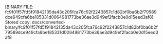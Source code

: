 [BINARY FILE: fc9f01f57fd5f91842135da43c205fca76c92f2243857c1d82bf0ba6b2f79589dce949cfa6be185331d0064981773be36ae3d949ef2facb0e0d15eed3af8]
Stored copy: docs/converted-binary/fc9f01f57fd5f91842135da43c205fca76c92f2243857c1d82bf0ba6b2f79589dce949cfa6be185331d0064981773be36ae3d949ef2facb0e0d15eed3af8
